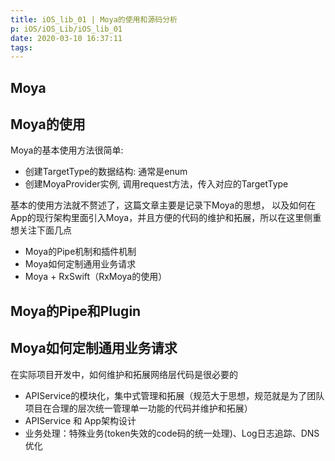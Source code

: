 ```yaml
---
title: iOS_lib_01 | Moya的使用和源码分析
p: iOS/iOS_Lib/iOS_lib_01
date: 2020-03-10 16:37:11
tags:
---
```


## Moya

## Moya的使用
Moya的基本使用方法很简单:
* 创建TargetType的数据结构: 通常是enum
* 创建MoyaProvider实例, 调用request方法，传入对应的TargetType

基本的使用方法就不赘述了，这篇文章主要是记录下Moya的思想， 以及如何在App的现行架构里面引入Moya，并且方便的代码的维护和拓展，所以在这里侧重想关注下面几点
* Moya的Pipe机制和插件机制
* Moya如何定制通用业务请求
* Moya + RxSwift（RxMoya的使用）

## Moya的Pipe和Plugin

## Moya如何定制通用业务请求

在实际项目开发中，如何维护和拓展网络层代码是很必要的
* APIService的模块化，集中式管理和拓展（规范大于思想，规范就是为了团队项目在合理的层次统一管理单一功能的代码并维护和拓展）
* APIService 和 App架构设计
* 业务处理：特殊业务(token失效的code码的统一处理)、Log日志追踪、DNS优化


